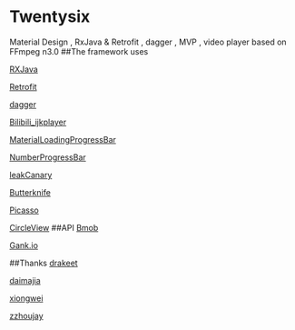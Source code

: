 # Twentysix
Material Design , RxJava & Retrofit , dagger , MVP , video player based on FFmpeg n3.0
##The framework uses

[RXJava](https://github.com/ReactiveX/RxJava)

[Retrofit](http://square.github.io/retrofit/)

[dagger](https://github.com/google/dagger)

[Bilibili_ijkplayer](https://github.com/Bilibili/ijkplayer)

[MaterialLoadingProgressBar](https://github.com/lsjwzh/MaterialLoadingProgressBar)

[NumberProgressBar](https://github.com/daimajia/NumberProgressBar)

[leakCanary](https://github.com/square/leakcanary)

[Butterknife](https://github.com/JakeWharton/butterknife)

[Picasso](https://github.com/square/picasso)

[CircleView](https://github.com/pavlospt/CircleView)
##API
[Bmob](http://www.bmob.cn/)

[Gank.io](http://gank.io/api)

##Thanks
[drakeet](https://github.com/drakeet/Meizhi)

[daimajia](https://github.com/daimajia)

[xiongwei](https://github.com/xiongwei-git/AndroidVideoPlayer)

[zzhoujay](https://github.com/zzhoujay/Gank4Android)



